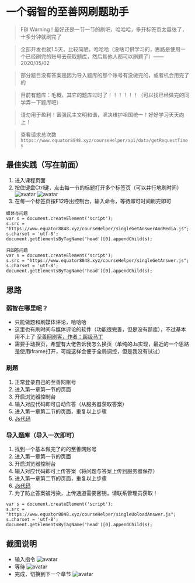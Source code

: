 # 一个弱智的至善网刷题助手
> FBI Warning ! 最好还是一节一节的刷吧，哈哈哈，多开标签页太嚣张了，十多分钟就刷完了

> 全部开发也就1.5天，比较简陋，哈哈哈（没啥可供学习的，思路是使用一个已经刷完的账号去获取题库，然后其他人都可以刷题了）——2020/05/02

> 部分题目没有答案是因为导入题库的那个账号有没做完的，或者机会用完了的

> 目前有题库：毛概，其它的题库过时了！！！！！！（可以找已经做完的同学弄一下题库吧）

> 请勿用于盈利！富强民主文明和谐，坚决维护祖国统一！好好学习天天向上！

> 查看请求总次数 `https://www.equator8848.xyz/courseHelper/api/data/getRequestTimes`

## 最佳实践（写在前面）
1. 进入课程页面
2. 按住键盘Ctrl键，点击每一节的标题打开多个标签页（可以并行地刷时间）
![avatar](src/main/resources/images/多开.png)
![avatar](src/main/resources/images/标签页多开.jpg)
3. 在每一个标签页按F12呼出控制台，输入命令，等待即可时间刷完即可
```
媒体与问题
var s = document.createElement('script');
s.src = "https://www.equator8848.xyz/courseHelper/singleGetAnswerAndMedia.js";
s.charset = 'utf-8';
document.getElementsByTagName('head')[0].appendChild(s);
```
```
只回答问题
var s = document.createElement('script');
s.src = "https://www.equator8848.xyz/courseHelper/singleGetAnswer.js";
s.charset = 'utf-8';
document.getElementsByTagName('head')[0].appendChild(s);
```
## 思路

### 弱智在哪里呢？
- 只能做题和刷媒体评论，哈哈哈
- 这里也有刷时间与媒体评论的软件（功能很完善，但是没有题库），不过基本用不上了 [至善网刷客，作者：超级马丁](至善网.zip)
- 需要手动换页，希望有大佬告诉我怎么换页（单纯的Js实现，最近的一个思路是使用iframe打开，可能这样会便于全局调控，但是我没有试过）


### 刷题
1. 正常登录自己的至善网账号
2. 进入第一章第一节的页面
3. 开启浏览器控制台
4. 输入对应代码即可自动作答（从服务器获取答案）
5. 进入第一章第二节的页面，重复以上步骤
6. [Js代码](/src/main/resources/static/singleGetAnswer.js) 

### 导入题库（导入一次即可）
1. 找到一个基本做完了的的至善网账号
2. 进入第一章第一节的页面
3. 开启浏览器控制台
4. 输入对应代码即可上传答案（将问题与答案上传到服务器保存）
5. 进入第一章第二节的页面，重复以上步骤
6. [Js代码](/src/main/resources/static/singleUoloadAnswer.js) 
7. 为了防止答案被污染，上传通道需要密钥，请联系管理员获取！
```
var s = document.createElement('script');
s.src = "https://www.equator8848.xyz/courseHelper/singleUoloadAnswer.js";
s.charset = 'utf-8';
document.getElementsByTagName('head')[0].appendChild(s);
```


## 截图说明
- 输入指令
![avatar](src/main/resources/images/控制台输入代码.jpg)
- 等待
![avatar](src/main/resources/images/答题完毕.jpg)
- 完成，切换到下一个章节
![avatar](src/main/resources/images/答题完毕自动刷新.jpg)
